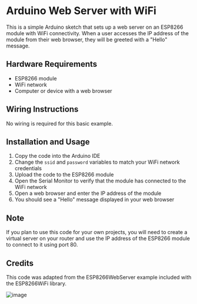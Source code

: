 Arduino Web Server with WiFi
============================

This is a simple Arduino sketch that sets up a web server on an ESP8266 module with WiFi connectivity. When a user accesses the IP address of the module from their web browser, they will be greeted with a "Hello" message.

Hardware Requirements
---------------------

-   ESP8266 module
-   WiFi network
-   Computer or device with a web browser

Wiring Instructions
-------------------

No wiring is required for this basic example.

Installation and Usage
----------------------

1.  Copy the code into the Arduino IDE
2.  Change the `ssid` and `password` variables to match your WiFi network credentials
3.  Upload the code to the ESP8266 module
4.  Open the Serial Monitor to verify that the module has connected to the WiFi network
5.  Open a web browser and enter the IP address of the module
6.  You should see a "Hello" message displayed in your web browser

Note
----

If you plan to use this code for your own projects, you will need to create a virtual server on your router and use the IP address of the ESP8266 module to connect to it using port 80.

Credits
-------

This code was adapted from the ESP8266WebServer example included with the ESP8266WiFi library.


![image](https://user-images.githubusercontent.com/26854208/234386492-ef6fadd5-ee1f-46c7-b1b3-28d2cee84111.png)
